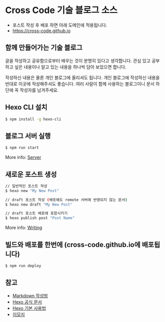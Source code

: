 # Cross Code 기술 블로그 소스

- 포스트 작성 후 배포 하면 아래 도메인에 적용됩니다.
- https://cross-code.github.io

## 함께 만들어가는 기술 블로그

글을 작성하고 공유함으로부터 배우는 것이 분명히 있다고 생각합니다.
관심 있고 공부하고 싶은 내용이나 알고 있는 내용을 하나씩 담아 보았으면 합니다.

작성하신 내용은 물론 개인 블로그에 올리셔도 됩니다.
개인 블로그에 작성하신 내용을 반대로 이곳에 작성해주셔도 좋습니다.
여러 사람이 함께 사용하는 블로그이니 문서 하단에 꼭 작성자를 남겨주세요.

## Hexo CLI 설치
``` bash
$ npm install -g hexo-cli
```

## 블로그 서버 실행

``` bash
$ npm run start
```
More info: [Server](https://hexo.io/docs/server.html)

## 새로운 포스트 생성

``` bash
// 일반적인 포스트 작성
$ hexo new "My New Post"

// draft 포스트 작성 (배포해도 remote 서버에 반영되지 않는 문서)
$ hexo new draft "My New Post"

// draft 포스트 배포에 포함시키기
$ hexo publish post "Post Name"
```
More info: [Writing](https://hexo.io/docs/writing.html)

## 빌드와 배포를 한번에 (cross-code.github.io에 배포됩니다)

``` bash
$ npm run deploy
```

## 참고
- [Markdown 작성법](https://gist.github.com/ihoneymon/652be052a0727ad59601)
- [Hexo 공식 문서](https://hexo.io/ko/docs)
- [Hexo 기본 사용법](https://futurecreator.github.io/2016/06/21/hexo-basic-usage/)
- [이모지](https://getemoji.com)
